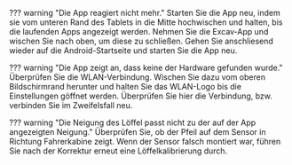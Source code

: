 ??? warning "Die App reagiert nicht mehr."
    Starten Sie die App neu, indem sie vom unteren Rand des Tablets in die Mitte hochwischen und halten, bis die laufenden Apps angezeigt werden. Nehmen Sie die Excav-App und wischen Sie nach oben, um diese zu schließen. Gehen Sie anschliesend wieder auf die Android-Startseite und starten Sie die App neu.

??? warning "Die App zeigt an, dass keine der Hardware gefunden wurde."
    Überprüfen Sie die WLAN-Verbindung. Wischen Sie dazu vom oberen Bildschirmrand herunter und halten Sie das WLAN-Logo bis die Einstellungen göffnet werden. Überprüfen Sie hier die Verbindung, bzw. verbinden Sie im Zweifelsfall neu.

??? warning "Die Neigung des Löffel passt nicht zu der auf der App angezeigten Neigung."
    Überprüfen Sie, ob der Pfeil auf dem Sensor in Richtung Fahrerkabine zeigt. Wenn der Sensor falsch montiert war, führen Sie nach der Korrektur erneut eine Löffelkalibrierung durch.

